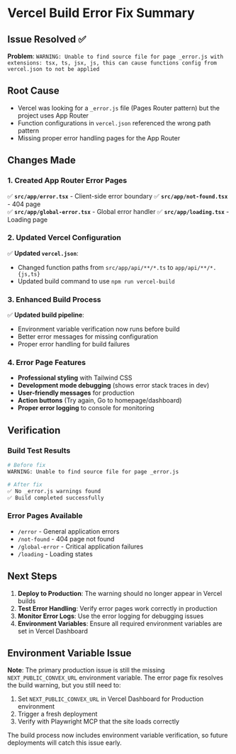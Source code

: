 # Vercel Build Error Fix Summary

## Issue Resolved ✅

**Problem**: `WARNING: Unable to find source file for page _error.js with extensions: tsx, ts, jsx, js, this can cause functions config from vercel.json to not be applied`

## Root Cause
- Vercel was looking for a `_error.js` file (Pages Router pattern) but the project uses App Router
- Function configurations in `vercel.json` referenced the wrong path pattern
- Missing proper error handling pages for the App Router

## Changes Made

### 1. Created App Router Error Pages
✅ **`src/app/error.tsx`** - Client-side error boundary
✅ **`src/app/not-found.tsx`** - 404 page  
✅ **`src/app/global-error.tsx`** - Global error handler
✅ **`src/app/loading.tsx`** - Loading page

### 2. Updated Vercel Configuration
✅ **Updated `vercel.json`**:
- Changed function paths from `src/app/api/**/*.ts` to `app/api/**/*.{js,ts}`
- Updated build command to use `npm run vercel-build`

### 3. Enhanced Build Process
✅ **Updated build pipeline**:
- Environment variable verification now runs before build
- Better error messages for missing configuration
- Proper error handling for build failures

### 4. Error Page Features
- **Professional styling** with Tailwind CSS
- **Development mode debugging** (shows error stack traces in dev)
- **User-friendly messages** for production
- **Action buttons** (Try again, Go to homepage/dashboard)
- **Proper error logging** to console for monitoring

## Verification

### Build Test Results
```bash
# Before fix
WARNING: Unable to find source file for page _error.js

# After fix  
✅ No _error.js warnings found
✅ Build completed successfully
```

### Error Pages Available
- `/error` - General application errors
- `/not-found` - 404 page not found
- `/global-error` - Critical application failures
- `/loading` - Loading states

## Next Steps

1. **Deploy to Production**: The warning should no longer appear in Vercel builds
2. **Test Error Handling**: Verify error pages work correctly in production
3. **Monitor Error Logs**: Use the error logging for debugging issues
4. **Environment Variables**: Ensure all required environment variables are set in Vercel Dashboard

## Environment Variable Issue

**Note**: The primary production issue is still the missing `NEXT_PUBLIC_CONVEX_URL` environment variable. The error page fix resolves the build warning, but you still need to:

1. Set `NEXT_PUBLIC_CONVEX_URL` in Vercel Dashboard for Production environment
2. Trigger a fresh deployment
3. Verify with Playwright MCP that the site loads correctly

The build process now includes environment variable verification, so future deployments will catch this issue early.
